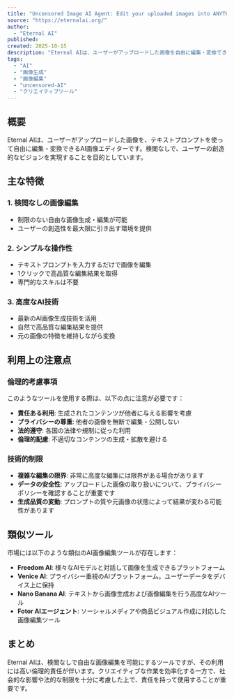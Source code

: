 ```yaml
---
title: "Uncensored Image AI Agent: Edit your uploaded images into ANYTHING based on your wildest fantasy"
source: "https://eternalai.org/"
author:
  - "Eternal AI"
published:
created: 2025-10-15
description: "Eternal AIは、ユーザーがアップロードした画像を自由に編集・変換できる検閲なしのAI画像エディターです。シンプルなプロンプトと1クリックで、あらゆる画像編集を実現します。"
tags:
  - "AI"
  - "画像生成"
  - "画像編集"
  - "uncensored-AI"
  - "クリエイティブツール"
---
```


## 概要

Eternal AIは、ユーザーがアップロードした画像を、テキストプロンプトを使って自由に編集・変換できるAI画像エディターです。検閲なしで、ユーザーの創造的なビジョンを実現することを目的としています。

## 主な特徴

### 1. **検閲なしの画像編集**

- 制限のない自由な画像生成・編集が可能
- ユーザーの創造性を最大限に引き出す環境を提供

### 2. **シンプルな操作性**

- テキストプロンプトを入力するだけで画像を編集
- 1クリックで高品質な編集結果を取得
- 専門的なスキルは不要

### 3. **高度なAI技術**

- 最新のAI画像生成技術を活用
- 自然で高品質な編集結果を提供
- 元の画像の特徴を維持しながら変換

## 利用上の注意点

### 倫理的考慮事項

このようなツールを使用する際は、以下の点に注意が必要です：

- **責任ある利用**: 生成されたコンテンツが他者に与える影響を考慮
- **プライバシーの尊重**: 他者の画像を無断で編集・公開しない
- **法的遵守**: 各国の法律や規制に従った利用
- **倫理的配慮**: 不適切なコンテンツの生成・拡散を避ける

### 技術的制限

- **複雑な編集の限界**: 非常に高度な編集には限界がある場合があります
- **データの安全性**: アップロードした画像の取り扱いについて、プライバシーポリシーを確認することが重要です
- **生成品質の変動**: プロンプトの質や元画像の状態によって結果が変わる可能性があります

## 類似ツール

市場には以下のような類似のAI画像編集ツールが存在します：

- **Freedom AI**: 様々なAIモデルと対話して画像を生成できるプラットフォーム
- **Venice AI**: プライバシー重視のAIプラットフォーム。ユーザーデータをデバイス上に保持
- **Nano Banana AI**: テキストから画像生成および画像編集を行う高度なAIツール
- **Fotor AIエージェント**: ソーシャルメディアや商品ビジュアル作成に対応した画像編集ツール

## まとめ

Eternal AIは、検閲なしで自由な画像編集を可能にするツールですが、その利用には高い倫理的責任が伴います。クリエイティブな作業を効率化する一方で、社会的な影響や法的な制限を十分に考慮した上で、責任を持って使用することが重要です。
